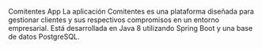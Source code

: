 Comitentes App
La aplicación Comitentes es una plataforma diseñada para gestionar clientes y sus respectivos compromisos en un entorno empresarial. Está desarrollada en Java 8 utilizando Spring Boot y una base de datos PostgreSQL.
